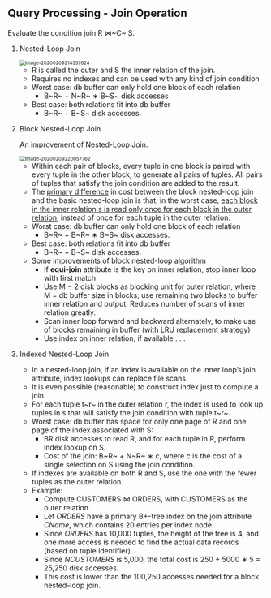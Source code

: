 ## Query Processing - Join Operation

Evaluate the condition join R ⋈~C~ S. 

1. Nested-Loop Join

   <img src="/home/weilan/.config/Typora/typora-user-images/image-20200209214557624.png" alt="image-20200209214557624" style="zoom:67%;" />

   - R is called the outer and S the inner relation of the join.
   - Requires no indexes and can be used with any kind of join condition
   - Worst case: db buffer can only hold one block of each relation 
     - B~R~ + N~R~ ∗ B~S~ disk accesses
   - Best case: both relations fit into db buffer
     - B~R~ + B~S~ disk accesses.

2. Block Nested-Loop Join

   An improvement of Nested-Loop Join.

   <img src="/home/weilan/.config/Typora/typora-user-images/image-20200209220057762.png" alt="image-20200209220057762" style="zoom:67%;" />

   - Within each pair of blocks, every tuple in one block is paired with every tuple in the other block, to generate all pairs of tuples. All pairs of tuples that satisfy the join condition are added to the result.
   - The <u>primary difference</u> in cost between the block nested-loop join and the
     basic nested-loop join is that, in the worst case, <u>each block in the inner relation s is read only once for each block in the outer relation</u>, instead of once for each tuple in the outer relation.
   - Worst case: db buffer can only hold one block of each relation 
     - B~R~ + B~R~ ∗ B~S~ disk accesses. 
   - Best case: both relations fit into db buffer 
     - B~R~ + B~S~ disk accesses.
   - Some improvements of block nested-loop algorithm 
     - If **equi-join** attribute is the key on inner relation, stop inner loop with first match 
     - Use M − 2 disk blocks as blocking unit for outer relation, where M = db buffer size in blocks; use remaining two blocks to buffer inner relation and output. Reduces number of scans of inner relation greatly. 
     - Scan inner loop forward and backward alternately, to make use of blocks remaining in buffer (with LRU replacement strategy) 
     - Use index on inner relation, if available . . .

3. Indexed Nested-Loop Join

   - In a nested-loop join, if an index is available on the inner loop’s join attribute, index lookups can replace file scans. 
   - It is even possible (reasonable) to construct index just to compute a join.
   - For each tuple t~r~ in the outer relation r, the index is used to look up tuples in s that will satisfy the join condition with tuple t~r~.
   - Worst case: db buffer has space for only one page of R and one page of the index associated with S: 
     - BR disk accesses to read R, and for each tuple in R, perform index lookup on S. 
     - Cost of the join: B~R~ + N~R~ ∗ c, where c is the cost of a single selection on S using the join condition. 
   - If indexes are available on both R and S, use the one with the fewer tuples as the outer relation.
   - Example:
     - Compute CUSTOMERS ⋈ ORDERS, with CUSTOMERS as the outer relation. 
     - Let *ORDERS* have a primary B+-tree index on the join attribute *CName*, which contains 20 entries per index node 
     - Since *ORDERS* has 10,000 tuples, the height of the tree is 4, and one more access is needed to find the actual data records (based on tuple identifier). 
     - Since *NCUSTOMERS* is 5,000, the total cost is 250 + 5000 ∗ 5 = 25,250 disk accesses. 
     - This cost is lower than the 100,250 accesses needed for a block nested-loop join.